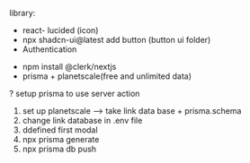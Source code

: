 library:
- react- lucided (icon)
- npx shadcn-ui@latest add button (button ui folder)
- Authentication
 + npm install @clerk/nextjs
 + prisma + planetscale(free and unlimited  data)

? setup prisma to use server action
 1. set up planetscale --> take link data base + prisma.schema
 2. change link database in .env file
 3. ddefined first modal 
 4. npx prisma generate
 5. npx prisma db push

